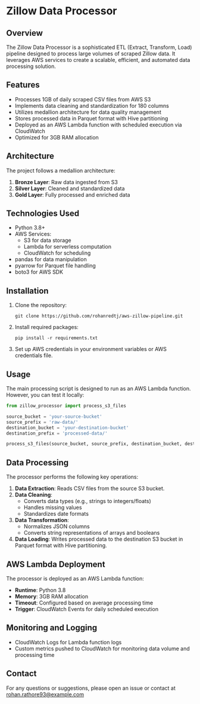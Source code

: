 # Zillow Data Processor

## Overview

The Zillow Data Processor is a sophisticated ETL (Extract, Transform, Load) pipeline designed to process large volumes of scraped Zillow data. It leverages AWS services to create a scalable, efficient, and automated data processing solution.

## Features

- Processes 1GB of daily scraped CSV files from AWS S3
- Implements data cleaning and standardization for 180 columns
- Utilizes medallion architecture for data quality management
- Stores processed data in Parquet format with Hive partitioning
- Deployed as an AWS Lambda function with scheduled execution via CloudWatch
- Optimized for 3GB RAM allocation

## Architecture

The project follows a medallion architecture:

1. **Bronze Layer**: Raw data ingested from S3
2. **Silver Layer**: Cleaned and standardized data
3. **Gold Layer**: Fully processed and enriched data

## Technologies Used

- Python 3.8+
- AWS Services:
  - S3 for data storage
  - Lambda for serverless computation
  - CloudWatch for scheduling
- pandas for data manipulation
- pyarrow for Parquet file handling
- boto3 for AWS SDK

## Installation

1. Clone the repository:
   ```
   git clone https://github.com/rohanredtj/aws-zillow-pipeline.git
   ```

2. Install required packages:
   ```
   pip install -r requirements.txt
   ```

3. Set up AWS credentials in your environment variables or AWS credentials file.

## Usage

The main processing script is designed to run as an AWS Lambda function. However, you can test it locally:

```python
from zillow_processor import process_s3_files

source_bucket = 'your-source-bucket'
source_prefix = 'raw-data/'
destination_bucket = 'your-destination-bucket'
destination_prefix = 'processed-data/'

process_s3_files(source_bucket, source_prefix, destination_bucket, destination_prefix)
```

## Data Processing

The processor performs the following key operations:

1. **Data Extraction**: Reads CSV files from the source S3 bucket.
2. **Data Cleaning**: 
   - Converts data types (e.g., strings to integers/floats)
   - Handles missing values
   - Standardizes date formats
3. **Data Transformation**:
   - Normalizes JSON columns
   - Converts string representations of arrays and booleans
4. **Data Loading**: Writes processed data to the destination S3 bucket in Parquet format with Hive partitioning.

## AWS Lambda Deployment

The processor is deployed as an AWS Lambda function:

- **Runtime**: Python 3.8
- **Memory**: 3GB RAM allocation
- **Timeout**: Configured based on average processing time
- **Trigger**: CloudWatch Events for daily scheduled execution

## Monitoring and Logging

- CloudWatch Logs for Lambda function logs
- Custom metrics pushed to CloudWatch for monitoring data volume and processing time

## Contact

For any questions or suggestions, please open an issue or contact at rohan.rathore93@example.com
